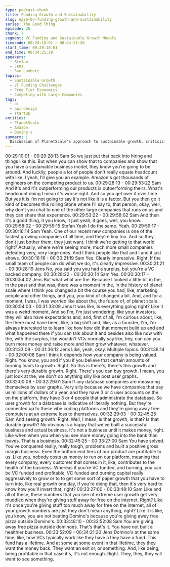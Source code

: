 ```yaml
---
type: podcast-chunk
title: Funding Growth and Sustainability
slug: ep26-07-funding-growth-and-sustainability
series: The Good Thing
episode: 26
chunk: 7
segment: VC Funding and Sustainable Growth Models
timecode: 00:29:10:01 – 00:34:21:20
start_time: 00:29:10:01
end_time: 00:34:21:20
speakers:
  - Stefan
  - Jens
  - Sam Lambert
topics:
  - Sustainable Growth
  - VC Funding Challenges
  - Free Tier Economics
  - Competing with Large Companies
tags:
  - ai
  - api-design
  - startup
entities:
  - PlanetScale
  - Amazon
  - Domino's
summary: |
  Discussion of PlanetScale's approach to sustainable growth, criticizing bought growth through free offerings, and explaining their philosophy of building a profitable business that can compete effectively against much larger competitors through efficiency rather than headcount.
---
```


00:29:10:01 - 00:29:28:13
Sam
So we just put that back into hiring and things like this. But when you can show that to
companies and show that you have a sustainable business model, they know you're going to be
around. And luckily, people a lot of people don't really equate headcount with like, I yeah, I'll give
you an example. Amazon's got thousands of engineers on the competing product to us.
00:29:28:13 - 00:29:53:22
Sam
And it's and it's outperforming our products is outperforming theirs. What's headcount doing I
mean it's worse right. And so you get over it over time. But yes it is I'm not going to say it's not
like it is a factor. But you then go it kind of becomes this rolling Stone where I'll say to, that
person, okay, well, why don't you chat to one of the other large companies that runs on us and
they can share that experience.
00:29:53:22 - 00:29:58:02
Sam
And then it's a good thing, it you know, it just yeah, it goes, well, you know.
00:29:58:02 - 00:29:59:15
Stefan
Yeah I do the same. Yeah.
00:29:59:17 - 00:30:16:14
Sam
Yeah. One of our recent new companies is one of the fastest growing companies of all time, and
they're tiny too. And so they don't just bother them, they just want. I think we're getting to that
world right? Actually, where we're seeing more, much more small companies defeating very,
very large ones. And I think people like that and I and it just shows.
00:30:16:16 - 00:30:21:19
Sam
Yes. Clearly impressive. Right. If the small team of people can do what we do, it's clearly
impressive.
00:30:21:21 - 00:30:28:19
Jens
No, you said you you had a surplus, but you're a VC backed company.
00:30:28:22 - 00:30:30:14
Sam
Yes.
00:30:30:17 - 00:30:54:02
Jens
But what what are the. Because I looked a little bit in the, in the past and that was, there was a
moment in the, in the history of planet scale where I think you changed a bit the course you had,
like, marketing people and other things, and you, you kind of changed a bit. And, and for a
moment, I was, I was worried like about the, the future of, of planet scale.
00:30:54:03 - 00:31:33:09
Jens
It was like, Is everything going right? Like it was a weird moment. And so I'm, I'm just wondering,
like your investors, they will also have expectations and, and, first of all, I'm curious about, like,
the there must have been, like, a big shift and, like, as a founder, I'm, I'm always interested to to
learn like how how did that moment build up and and what happened there if you can talk about
it and besides also like now with the, with the surplus, like wouldn't VCs normally say like, hey,
can can you burn more money and raise more and then grow whatever, whatever.
00:31:33:09 - 00:31:36:12
Jens
Like, yeah, okay. Multiple topics.
00:31:36:14 - 00:32:00:08
Sam
I think it depends how your company is being valued. Right. You know, you and if you if you
believe that certain amounts of burning leads to growth. Right. So this is there's, there's this
growth and there's very durable growth. Right. There's you can buy growth. I mean, you just
look at the, we don't do anything silly like post user graphs.
00:32:00:08 - 00:32:29:01
Sam
If any database companies are measuring themselves by user graphs. Very silly because we
have companies that pay us millions of dollars of a year, and they have 3 or 4 user accounts on
the on the platform, they have 3 or 4 people that administrate the database. So user growth for
a database is indicative of literally nothing. But they're connected up to these vibe coding
platforms and they're giving away free computers at an extreme loss to themselves.
00:32:29:03 - 00:32:45:25
Sam
And seeing growth. Right. Well, I mean, is that growth, is that? Is that durable growth? No
obvious is a happy that we've built a successful business and actual business. It's not a
business until it makes money, right. Like when when you when you see more money going into
the bank than leaves. That is a business.
00:32:45:25 - 00:33:27:00
Sam
You have solved. You've conquered really, really tough, problems and built a positive gross
margin business. Even the bottom end tiers of our product are profitable to us. Like you, nobody
costs us money to run on our platform, meaning that every company, every customer that
comes in it, like, contributes to the health of the business. Whereas if you're VC funded, and
burning, you can be VC funded and profitable, VC funded and burning capital really
aggressively to grow or to to get some sort of paper growth that you have to turn into, like real
growth one day, if you're doing that, then it's very hard to know how you'll invert that, right?
00:33:27:00 - 00:33:48:10
Sam
Like and all of these, these numbers that you see of extreme user growth get very muddied
when they're giving stuff away for free on the internet. Right? Like it's once you're giving stuff too
much away for free on the internet, all of your growth numbers are just they don't mean
anything, right? Like it is like, you know, you are not beating Domino's because you're giving
away free pizza outside Domino's.
00:33:48:10 - 00:33:52:08
Sam
You are giving away free pizza outside dominoes. That's that's it. You have not built a healthier
business.
00:33:52:09 - 00:34:21:20
Jens
Domino's at the same time, like, how VCs typically work like they have a they have a fund. This
fund has a lifetime. And at some at some event in that lifetime, they they want the money back.
They want an exit or, or something. And, like being, being profitable in that case it's, it's not
enough. Right. They, they, they will want to see something.
